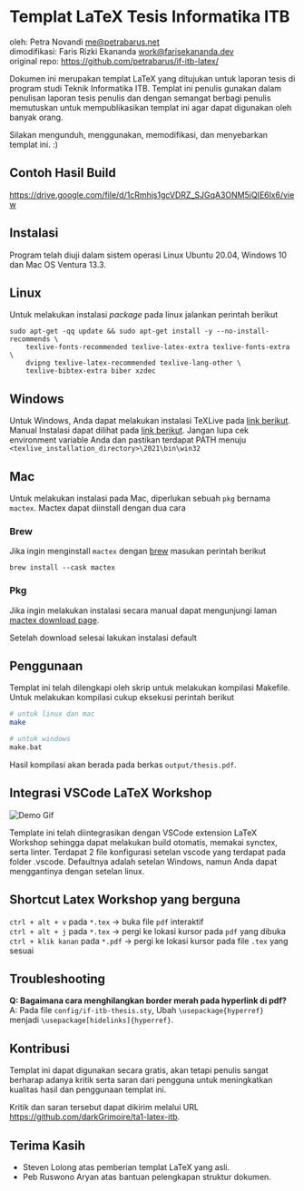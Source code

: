 Templat LaTeX Tesis Informatika ITB
===================================

oleh: Petra Novandi <me@petrabarus.net>  
dimodifikasi: Faris Rizki Ekananda <work@farisekananda.dev>  
original repo: <https://github.com/petrabarus/if-itb-latex/>

Dokumen ini merupakan templat LaTeX yang ditujukan untuk laporan
tesis di program studi Teknik Informatika ITB. Templat ini penulis
gunakan dalam penulisan laporan tesis penulis dan dengan semangat
berbagi penulis memutuskan untuk mempublikasikan templat ini agar
dapat digunakan oleh banyak orang.

Silakan mengunduh, menggunakan, memodifikasi, dan menyebarkan
templat ini. :)

Contoh Hasil Build
---------

<https://drive.google.com/file/d/1cRmhjs1gcVDRZ_SJGqA3ONM5jQIE6lx6/view>

Instalasi
---------

Program telah diuji dalam sistem operasi Linux Ubuntu 20.04, Windows 10 dan Mac OS Ventura 13.3.

## Linux

Untuk melakukan instalasi *package* pada linux jalankan perintah berikut

```
sudo apt-get -qq update && sudo apt-get install -y --no-install-recommends \
    texlive-fonts-recommended texlive-latex-extra texlive-fonts-extra \
    dvipng texlive-latex-recommended texlive-lang-other \
    texlive-bibtex-extra biber xzdec
```

## Windows

Untuk Windows, Anda dapat melakukan instalasi TeXLive pada [link berikut](https://mirror.ctan.org/systems/texlive/tlnet/install-tl-windows.exe). Manual Instalasi dapat dilihat pada [link berikut](https://www.tug.org/texlive/windows.html). Jangan lupa cek environment variable Anda dan pastikan terdapat PATH menuju `<texlive_installation_directory>\2021\bin\win32`

## Mac

Untuk melakukan instalasi pada Mac, diperlukan sebuah `pkg` bernama `mactex`. Mactex dapat diinstall dengan dua cara

### Brew

Jika ingin menginstall `mactex` dengan [brew](https://brew.sh/) masukan perintah berikut

```
brew install --cask mactex
```

### Pkg

Jika ingin melakukan instalasi secara manual dapat mengunjungi laman [mactex download page](https://tug.org/mactex/mactex-download.html).

Setelah download selesai lakukan instalasi default

Penggunaan
----------

Templat ini telah dilengkapi oleh skrip untuk melakukan kompilasi
Makefile. Untuk melakukan kompilasi cukup eksekusi perintah berikut

```bash
# untuk linux dan mac
make

# untuk windows
make.bat
```

Hasil kompilasi akan berada pada berkas `output/thesis.pdf`.

Integrasi VSCode LaTeX Workshop
----------

![Demo Gif](demo.gif)

Template ini telah diintegrasikan dengan VSCode extension LaTeX Workshop sehingga dapat melakukan build otomatis, memakai synctex, serta linter. Terdapat 2 file konfigurasi setelan vscode yang terdapat pada folder .vscode. Defaultnya adalah setelan Windows, namun Anda dapat menggantinya dengan setelan linux.

Shortcut Latex Workshop yang berguna
----------

`ctrl + alt + v` pada `*.tex` -> buka file `pdf` interaktif  
`ctrl + alt + j` pada `*.tex` -> pergi ke lokasi kursor pada `pdf` yang dibuka  
`ctrl + klik kanan` pada `*.pdf` -> pergi ke lokasi kursor pada file `.tex` yang sesuai  

Troubleshooting
----------

**Q: Bagaimana cara menghilangkan border merah pada hyperlink di pdf?**  
A: Pada file `config/if-itb-thesis.sty`, Ubah `\usepackage{hyperref}` menjadi `\usepackage[hidelinks]{hyperref}`.

Kontribusi
----------

Templat ini dapat digunakan secara gratis, akan tetapi penulis sangat
berharap adanya kritik serta saran dari pengguna untuk meningkatkan
kualitas hasil dan penggunaan templat ini.

Kritik dan saran tersebut dapat dikirim melalui URL
<https://github.com/darkGrimoire/ta1-latex-itb>.

Terima Kasih
-----------

* Steven Lolong atas pemberian templat LaTeX yang asli.
* Peb Ruswono Aryan atas bantuan pelengkapan struktur dokumen.
